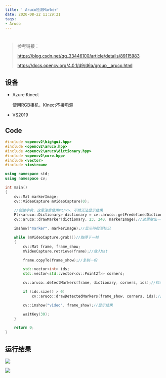 ```yaml
---
title: ' Aruco检测Marker'
date: 2020-08-22 11:29:21
tags:
- Aruco
---
```


# 

> 参考链接：
>
> https://blog.csdn.net/qq_33446100/article/details/89115983
>
> https://docs.opencv.org/4.0.1/d9/d6a/group__aruco.html

<!--more-->

## 设备

- Azure Kinect

  使用RGB相机，Kinect不接电源

- VS2019

## Code

```c++
#include <opencv2\highgui.hpp>
#include <opencv2\aruco.hpp>
#include <opencv2\aruco\dictionary.hpp>
#include <opencv2\core.hpp>
#include <vector>
#include <iostream>

using namespace std;
using namespace cv;

int main()
{
	cv::Mat markerImage;
	cv::VideoCapture mVideoCapture(0);

	//创建字典，这里注意使用Ptr<>，不然无法显示结果
	Ptr<aruco::Dictionary> dictionary = cv::aruco::getPredefinedDictionary(cv::aruco::DICT_4X4_50);
	cv::aruco::drawMarker(dictionary, 23, 240, markerImage);//这里取出一个marker用于检测

	imshow("marker", markerImage);//显示待检测标记

	while (mVideoCapture.grab())//取得下一帧
	{
		cv::Mat frame, frame_show;
		mVideoCapture.retrieve(frame);//放入Mat

		frame.copyTo(frame_show);//复制一份

		std::vector<int> ids;
		std::vector<std::vector<cv::Point2f>> corners;

		cv::aruco::detectMarkers(frame, dictionary, corners, ids);//检测该帧是否有标记

		if (ids.size() > 0)
			cv::aruco::drawDetectedMarkers(frame_show, corners, ids);//如果有，则标记出来，放入另一个Mat

		cv::imshow("video", frame_show);//显示结果

		waitKey(30);
	}

	return 0;
}
```

## 运行结果

![](https://cdn.jsdelivr.net/gh/junlin49/up/20200822112653.png)

![](https://cdn.jsdelivr.net/gh/junlin49/up/20200822112801.png)